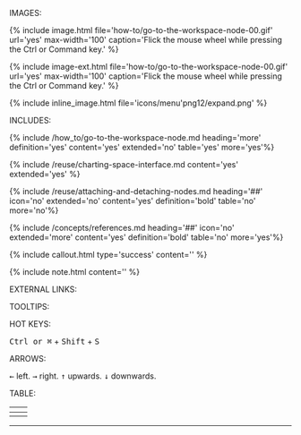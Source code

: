 IMAGES:

{% include image.html file='how-to/go-to-the-workspace-node-00.gif' url='yes' max-width='100' caption='Flick the mouse wheel while pressing the Ctrl or Command key.' %}

{% include image-ext.html file='how-to/go-to-the-workspace-node-00.gif' url='yes' max-width='100' caption='Flick the mouse wheel while pressing the Ctrl or Command key.' %}

{% include inline_image.html file='icons/menu'png12/expand.png' %}


INCLUDES:

{% include /how_to/go-to-the-workspace-node.md heading='more' definition='yes' content='yes' extended='no' table='yes' more='yes'%}

{% include /reuse/charting-space-interface.md content='yes' extended='yes' %}

{% include /reuse/attaching-and-detaching-nodes.md heading='##' icon='no' extended='no' content='yes' definition='bold' table='no' more='no'%}

{% include /concepts/references.md heading='##' icon='no' extended='more' content='yes' definition='bold' table='no' more='yes'%}

{% include callout.html type='success' content='' %}

{% include note.html content='' %}

EXTERNAL LINKS:

<a href='' rel='nofollow' rel='noopener' target='_blank'></a>

TOOLTIPS:

<a data-toggle='tooltip' data-original-title='{{site.data.crypto_ecosystem.XXXXXXXXXXX}}'></a>

<a data-toggle='tooltip' data-original-title='{{site.data.charting_space.XXXXXXXXXXX}}'></a>

<a data-toggle='tooltip' data-original-title='{{site.data.data_mine.XXXXXXXXXXX}}'></a>

<a data-toggle='tooltip' data-original-title='{{site.data.trading_mine.XXXXXXXXXXX}}'></a>

<a data-toggle='tooltip' data-original-title='{{site.data.trading_system.XXXXXXXXXXX}}'></a>

<a data-toggle='tooltip' data-original-title='{{site.data.network.XXXXXXXXXXX}}'></a>

<a data-toggle='tooltip' data-original-title='{{site.data.super_scripts.XXXXXXXXXXX}}'></a>

<a data-toggle='tooltip' data-original-title='{{site.data.concepts.XXXXXXXXXXX}}'></a>

HOT KEYS:

<kbd>Ctrl or &#8984;</kbd> + <kbd>Shift</kbd> + <kbd>S</kbd>

ARROWS:

<kbd>&#8592;</kbd> left.
<kbd>&#8594;</kbd> right.
<kbd>&#8593;</kbd> upwards.
<kbd>&#8595;</kbd> downwards.

TABLE:

<table class='hierarchyTable'>
    <thead>
        <tr>
            <th></th>
            <th></th>
        </tr>
    </thead>
    <tbody>
        <tr>
            <td></td>
            <td></td>
        </tr>
    </tbody>
</table>


****************************************************************************************************************************************************************





